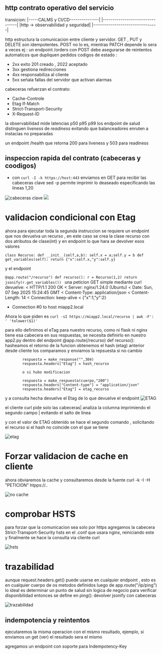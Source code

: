 ## http contrato operativo del servicio
transicion: 
|-----CALMS y CI/CD---------------|
|---------------------------------|
|http → observabilidad y seguridad|
|---------------------------------|

http estructura la comunicacion entre cliente y servidor.
GET , PUT y DELETE son idempotentes.
POST no lo es, mientras PATCH depende lo sera a veces
ej : un endpoint /orders con POST debe asegurarse de reintentos automaticos que dupliquen pedidos
codigos de estado :
- 2xx exito 201 creado , 2022 aceptado<br>
- 3xx gestiona redirecciones<br>
- 4xx responsabiliza al cliente<br>
- 5xx señala fallas del servidor que activan alarmas<br>

cabeceras refuerzan el contrato:
- Cache-Controle
- Etag If-Match
- Strict-Transport-Security 
- X-Request-ID

la observabilidad mide latencias p50 p95 p99 
los endpoint de salud distinguen *liveness* de *readiness* evitando que balanceadores enruten a instacias no preparadas

un endpoint /health que retorna 200 para liveness y 503 para readiness
## inspeccion rapida del contrato (cabeceras y coodigos)
- con ``curl -I -k https://host:443`` enviamos en GET para recibir las cabeceras clave
sed -p permite imprimir lo deaseado especificando las lineas 1,20 

![cabeceras clave](imagenes/lectura4_1_1.png)
![](imagenes/lectura4_1_1b.png)
# validacion condicional con Etag 
ahora para ejecutar toda la segunda instruccion se requiere un endpoint que nos devuelva un recurso , en este caso se crea la clase recurso con dos atributos de clase(int) y en endpoint lo que hara se devolver esos valores

``class Recurso:
    def __init__(self,a,b):
        self.x = a;self.y = b
    def get_variables(self):
        return {"x":self.x,"y":self.y}``
 
 y el endpoint

 ``@app.route("/recurso")
    def recurso():
        r = Recurso(1,2)
        return jsonify(r.get_variables())
``
una peticion GET simple mediante curl devuelve: < HTTP/1.1 200 OK
< Server: nginx/1.24.0 (Ubuntu)
< Date: Sun, 07 Sep 2025 15:24:45 GMT
< Content-Type: application/json
< Content-Length: 14
< Connection: keep-alive
< 
{"x":1,"y":2}
* Connection #0 to host miapp2.local

Ahora lo que piden es ``curl -sI https://miapp2.local/recurso | awk -F': ' 'tolower($1)' ``

para ello definimos el eTag para nuestro recurso, como ni flask ni nginx tiene esa cabecera en sus respuestas, se necesita definirlo en nuestro app2.py 
dentro del endpoint @app.route(/recurso) def recurso():
    hasheamos el retorno de la funcion 
    obtenemos el hash (etag) anterior desde cliente
    los comparamos y enviamos la repsuesta
            si no cambio

            respuesta = make_response("",304)
            respuesta.headers["Etag"] = hash_recurso

            o si hubo modificacion

            respuesta = make_respuesta(cuerpo,"200")
            respuesta.headers["Content-type"] = "application/json"
            respuesta.headers["Etag"] = etag_recurso
y a consulta hecha devuelve el Etag de lo que devuelve el endpoint
![ETAG](imagenes/lectura4_1_2.png)

el  cliente curl pide solo las cabeceras| analiza la columna imprimiendo el segundo campo | evitando el salto de linea

y con el valor de ETAG obtenido se hace
el segundo comando , solicitando el recurso si el hash no coincide con el que se tiene

![etag ](imagenes/lectura4_1_2b.png)

# Forzar validacion de cache en cliente
ahora obviaremos la cache y consultaremos desde la fuente
curl -k -I -H "PETICION" htpps://..

![no cache](imagenes/lectura4_1_3.png)

# comprobar HSTS 
para forzar que la comunicacion sea solo por https agregamos la cabecera Strict-Transport-Security hsts  en el .conf que usara nginx, reiniciando este y finalmente se hace la consulta via cliente curl

![hsts](imagenes/lectura4_1_4.png)
# trazabilidad 
aunque request.headers.get() puede usarse en cualquier endpoint , esto es en cualquier cuerpo de os metodos definidos luego de app.route("/ip/ping")
lo ideal es determinar un punto de salud sin logica de negocio para verificar disponibilidad entonces se define en ping():
    devolver jsonify con cabeceras 

![trazabilidad](imagenes/lectura4_1_5.png)

## indempotencia y reintentos
ejecutaremos la misma operacion con el mismo resultado, ejemplo, si enviamos un get (ver) el resultado sera el mismo

agregamos un endpoint con soporte para Indempotency-Key 